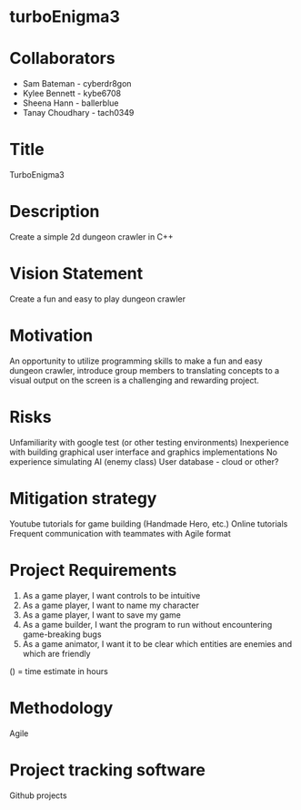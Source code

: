 # turboEnigma3

# Collaborators
* Sam Bateman - cyberdr8gon
* Kylee Bennett - kybe6708
* Sheena Hann - ballerblue
* Tanay Choudhary - tach0349

# Title
TurboEnigma3

# Description
Create a simple 2d dungeon crawler in C++
# Vision Statement
Create a fun and easy to play dungeon crawler
# Motivation
An opportunity to utilize programming skills to make a fun and easy dungeon crawler, introduce 
group members to translating concepts to a visual output on the screen is a challenging and rewarding
project. 
# Risks
Unfamiliarity with google test (or other testing environments)
Inexperience with building graphical user interface and graphics implementations
No experience simulating AI (enemy class)
User database - cloud or other?

# Mitigation strategy
Youtube tutorials for game building (Handmade Hero, etc.)
Online tutorials
Frequent communication with teammates with Agile format

# Project Requirements
1. As a game player, I want controls to be intuitive
2. As a game player, I want to name my character 
3. As a game player, I want to save my game
4. As a game builder, I want the program to run without encountering game-breaking bugs
5. As a game animator, I want it to be clear which entities are enemies and which are friendly

 () = time estimate in hours


# Methodology 
Agile

# Project tracking software
Github projects

